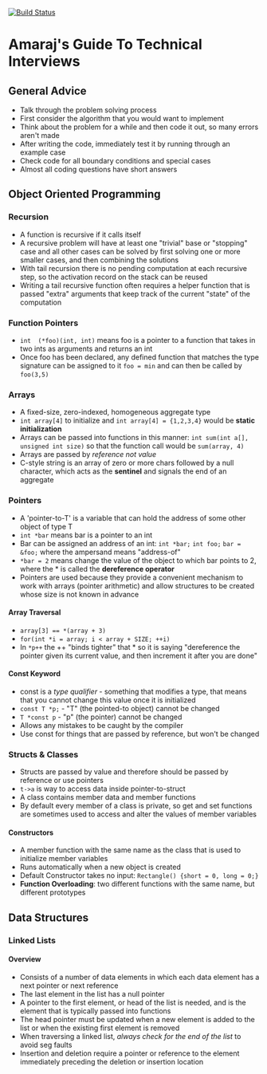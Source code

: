 [![Build Status](https://travis-ci.org/rajamundo/InterviewPrep.svg?branch=master)](https://travis-ci.org/rajamundo/InterviewPrep)

# Amaraj's Guide To Technical Interviews

## General Advice

* Talk through the problem solving process
* First consider the algorithm that you would want to implement
* Think about the problem for a while and then code it out, so many errors aren't made
* After writing the code, immediately test it by running through an example case
* Check code for all boundary conditions and special cases
* Almost all coding questions have short answers

## Object Oriented Programming
### Recursion
* A function is recursive if it calls itself
* A recursive problem will have at least one "trivial" base or "stopping" case and all other cases can be solved by first solving one or more smaller cases, and then combining the solutions
* With tail recursion there is no pending computation at each recursive step, so the activation record on the stack can be reused
* Writing a tail recursive function often requires a helper function that is passed "extra" arguments that keep track of the current "state" of the computation

### Function Pointers
* `int  (*foo)(int, int)` means foo is a pointer to a function that takes in two ints as arguments and returns an int
*  Once foo has been declared, any defined function that matches the type signature can be assigned to it `foo = min` and can then be called by `foo(3,5)`

### Arrays
* A fixed-size, zero-indexed, homogeneous aggregate type
* `int array[4]` to initialize and `int array[4] = {1,2,3,4}` would be __static initialization__
* Arrays can be passed into functions in this manner: `int sum(int a[], unsigned int size)` so that the function call would be `sum(array, 4)`
* Arrays are passed by _reference not value_
* C-style string is an array of zero or more chars followed by a null character, which acts as the __sentinel__ and signals the end of an aggregate

### Pointers
* A 'pointer-to-T' is a variable that can hold the address of some other object of type T
* `int *bar` means bar is a pointer to an int
* Bar can be assigned an address of an int:
`int *bar;`
`int foo;`
`bar = &foo;` where the ampersand means "address-of"
* `*bar = 2` means change the value of the object to which bar points to 2, where the * is called the __dereference operator__
* Pointers are used because they provide a convenient mechanism to work with arrays (pointer arithmetic) and allow structures to be created whose size is not known in advance

#### Array Traversal
* `array[3] == *(array + 3)`
* `for(int *i = array; i < array + SIZE; ++i)`
* In `*p++` the ++ "binds tighter" that * so it is saying "dereference the pointer given its current value, and then increment it after you are done"

#### Const Keyword
* const is a _type qualifier_ - something that modifies a type, that means that you cannot change this value once it is initialized
* `const T *p;` - "T" (the pointed-to object) cannot be changed
* `T *const p` - "p" (the pointer) cannot be changed
* Allows any mistakes to be caught by the compiler
* Use const for things that are passed by reference, but won't be changed

### Structs & Classes
* Structs are passed by value and therefore should be passed by reference or use pointers
* `t->a` is way to access data inside pointer-to-struct
* A class contains member data and member functions
* By default every member of a class is private, so get and set functions are sometimes used to access and alter the values of member variables

#### Constructors
* A member function with the same name as the class that is used to initialize member variables
* Runs automatically when a new object is created
* Default Constructor takes no input: `Rectangle() {short = 0, long = 0;}`
* __Function Overloading__: two different functions with the same name, but different prototypes






## Data Structures

### Linked Lists

#### Overview

* Consists of a number of data elements in which each data element has a next pointer or next reference
* The last element in the list has a null pointer
* A pointer to the first element, or head of the list is needed, and is the element that is typically passed into functions
* The head pointer must be updated when a new element is added to the list or when the existing first element is removed
* When traversing a linked list, _always check for the end of the list_ to avoid seg faults
* Insertion and deletion require a pointer or reference to the element immediately preceding the deletion or insertion location

